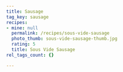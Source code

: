 ```yaml
---
title: Sausage
tag_key: sausage
recipes:
- mine: null
  permalink: /recipes/sous-vide-sausage
  photo_thumb: sous-vide-sausage-thumb.jpg
  rating: 5
  title: Sous Vide Sausage
rel_tags_count: {}

---
```

